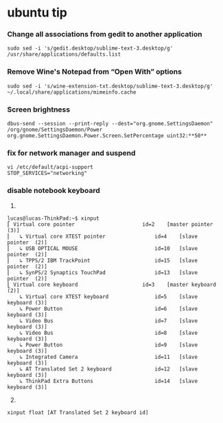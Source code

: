 ubuntu tip
==========

### Change all associations from gedit to another application ###
```
sudo sed -i 's/gedit.desktop/sublime-text-3.desktop/g' /usr/share/applications/defaults.list
```

### Remove Wine's Notepad from “Open With” options ###
```
sudo sed -i 's/wine-extension-txt.desktop/sublime-text-3.desktop/g' ~/.local/share/applications/mimeinfo.cache
```

### Screen brightness
```
dbus-send --session --print-reply --dest="org.gnome.SettingsDaemon" /org/gnome/SettingsDaemon/Power org.gnome.SettingsDaemon.Power.Screen.SetPercentage uint32:**50**
```

### fix for network manager and suspend
```
vi /etc/default/acpi-support
STOP_SERVICES="networking"
```
### disable notebook keyboard
1.
```
lucas@lucas-ThinkPad:~$ xinput
⎡ Virtual core pointer                    	id=2	[master pointer  (3)]
⎜   ↳ Virtual core XTEST pointer              	id=4	[slave  pointer  (2)]
⎜   ↳ USB OPTICAL MOUSE                       	id=10	[slave  pointer  (2)]
⎜   ↳ TPPS/2 IBM TrackPoint                   	id=15	[slave  pointer  (2)]
⎜   ↳ SynPS/2 Synaptics TouchPad              	id=13	[slave  pointer  (2)]
⎣ Virtual core keyboard                   	id=3	[master keyboard (2)]
    ↳ Virtual core XTEST keyboard             	id=5	[slave  keyboard (3)]
    ↳ Power Button                            	id=6	[slave  keyboard (3)]
    ↳ Video Bus                               	id=7	[slave  keyboard (3)]
    ↳ Video Bus                               	id=8	[slave  keyboard (3)]
    ↳ Power Button                            	id=9	[slave  keyboard (3)]
    ↳ Integrated Camera                       	id=11	[slave  keyboard (3)]
    ↳ AT Translated Set 2 keyboard            	id=12	[slave  keyboard (3)]
    ↳ ThinkPad Extra Buttons                  	id=14	[slave  keyboard (3)]
```
2.
```
xinput float [AT Translated Set 2 keyboard id]
```

